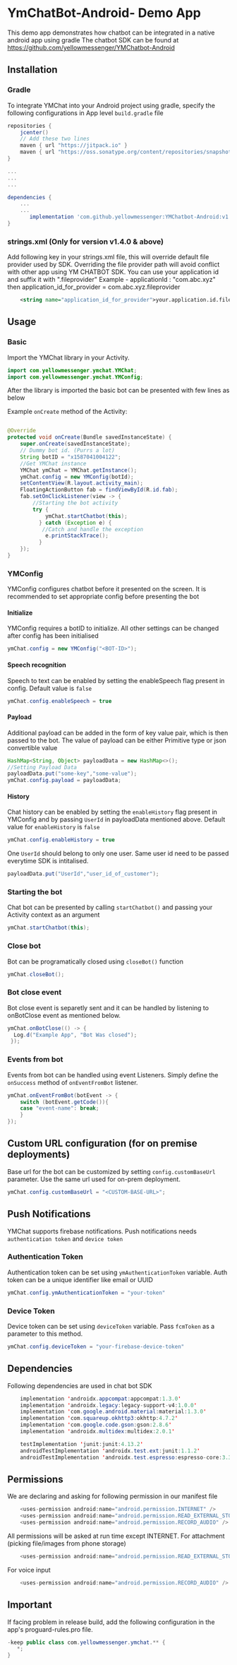 # YmChatBot-Android- Demo App
This demo app demonstrates how chatbot can be integrated in a native android app using gradle
The chatbot SDK can be found at https://github.com/yellowmessenger/YMChatbot-Android

## Installation
### Gradle
To integrate YMChat into your Android project using gradle, specify the following configurations in App level `build.gradle` file
```gradle
repositories {
    jcenter()
    // Add these two lines
    maven { url "https://jitpack.io" }
    maven { url "https://oss.sonatype.org/content/repositories/snapshots/" }
}

...
...
...

dependencies {
    ...
    ...
	   implementation 'com.github.yellowmessenger:YMChatbot-Android:v1.4.0
}
```
### strings.xml (Only for version v1.4.0 & above)
Add following key in your strings.xml file, this will override default file provider used by SDK.
Overriding the file provider path will avoid conflict with other app using YM CHATBOT SDK. You can use your application id and suffix it with ".fileprovider"
Example - applicationId : "com.abc.xyz" then  application_id_for_provider = com.abc.xyz.fileprovider
```xml
    <string name="application_id_for_provider">your.application.id.fileprovider</string>
```

## Usage
### Basic
Import the YMChat library in your Activity.
```java
import com.yellowmessenger.ymchat.YMChat;
import com.yellowmessenger.ymchat.YMConfig;
```

After the library is imported the basic bot can be presented with few lines as below

Example `onCreate` method of the Activity:
```java

@Override
protected void onCreate(Bundle savedInstanceState) {
	super.onCreate(savedInstanceState);
    // Dummy bot id. (Purrs a lot)
    String botID = "x1587041004122";
	//Get YMChat instance
	YMChat ymChat = YMChat.getInstance();
	ymChat.config = new YMConfig(botId);
	setContentView(R.layout.activity_main);
	FloatingActionButton fab = findViewById(R.id.fab);
	fab.setOnClickListener(view -> {
		//Starting the bot activity
		try {
            ymChat.startChatbot(this);
          } catch (Exception e) {
           //Catch and handle the exception
            e.printStackTrace();
          }
	});
}

```

### YMConfig
YMConfig configures chatbot before it presented on the screen. It is recommended to set appropriate config before presenting the bot

#### Initialize
YMConfig requires a botID to initialize. All other settings can be changed after config has been initialised
```java
ymChat.config = new YMConfig("<BOT-ID>");
```

#### Speech recognition
Speech to text can be enabled by setting the enableSpeech flag present in config. Default value is `false`
```java
ymChat.config.enableSpeech = true
```

#### Payload
Additional payload can be added in the form of key value pair, which is then passed to the bot. The value of payload can be either Primitive type or json convertible value

```java
HashMap<String, Object> payloadData = new HashMap<>();
//Setting Payload Data
payloadData.put("some-key","some-value");
ymChat.config.payload = payloadData;
```

#### History
Chat history can be enabled by setting the `enableHistory` flag present in YMConfig and by passing `UserId` in payloadData mentioned above.
Default value for  `enableHistory` is `false`
```java
ymChat.config.enableHistory = true
```
One `UserId` should belong to only one user. Same user id need to be passed everytime SDK is intitalised.
```java
payloadData.put("UserId","user_id_of_customer");
```

### Starting the bot
Chat bot can be presented by calling `startChatbot()` and passing your Activity context as an argument
```java
ymChat.startChatbot(this);
```


### Close bot
Bot can be programatically closed using `closeBot()` function
```java
ymChat.closeBot();
```

### Bot close event
Bot close event is separetly sent and it can be handled by listening to onBotClose event as mentioned below.

```java
ymChat.onBotClose(() -> {
  Log.d("Example App", "Bot Was closed");
 });
```

### Events from bot
Events from bot can be handled using event Listeners.  Simply define the `onSuccess` method of `onEventFromBot` listener.

```java
ymChat.onEventFromBot(botEvent -> {
	switch (botEvent.getCode()){
	case "event-name": break;
	}
});
```
## Custom URL configuration (for on premise deployments)
Base url for the bot can be customized by setting `config.customBaseUrl` parameter. Use the same url used for on-prem deployment.

```java
ymChat.config.customBaseUrl = "<CUSTOM-BASE-URL>";
```
<!--
## Logging
Logging can be enabled to understand the code flow and to fix bugs. It can be enabled from config
```
YMChat.shared.enableLogging = true
```
-->


## Push Notifications
YMChat supports firebase notifications. Push notifications needs `authentication token` and `device token`


### Authentication Token
Authentication token can be set using `ymAuthenticationToken` variable. Auth token can be a unique identifier like email or UUID
```java
ymChat.config.ymAuthenticationToken = "your-token"
```

### Device Token
Device token can be set using `deviceToken` variable. Pass `fcmToken` as a parameter to this method.
```java
ymChat.config.deviceToken = "your-firebase-device-token"
```

## Dependencies
Following dependencies are used in chat bot SDK
```java
    implementation 'androidx.appcompat:appcompat:1.3.0'
    implementation 'androidx.legacy:legacy-support-v4:1.0.0'
    implementation 'com.google.android.material:material:1.3.0'
    implementation 'com.squareup.okhttp3:okhttp:4.7.2'
    implementation 'com.google.code.gson:gson:2.8.6'
    implementation 'androidx.multidex:multidex:2.0.1'

    testImplementation 'junit:junit:4.13.2'
    androidTestImplementation 'androidx.test.ext:junit:1.1.2'
    androidTestImplementation 'androidx.test.espresso:espresso-core:3.3.0'
```

## Permissions
We are declaring and asking for following permission in our manifest file
```java
    <uses-permission android:name="android.permission.INTERNET" />
    <uses-permission android:name="android.permission.READ_EXTERNAL_STORAGE" />
    <uses-permission android:name="android.permission.RECORD_AUDIO" />

```
All permissions will be asked at run time except INTERNET.
For attachment (picking  file/images from phone storage)
```java
    <uses-permission android:name="android.permission.READ_EXTERNAL_STORAGE" />
```
For voice input
```java
    <uses-permission android:name="android.permission.RECORD_AUDIO" />
```

## Important
If facing problem in release build, add the following configuration in the app's proguard-rules.pro file.
```java
-keep public class com.yellowmessenger.ymchat.** {
   *;
}
```


